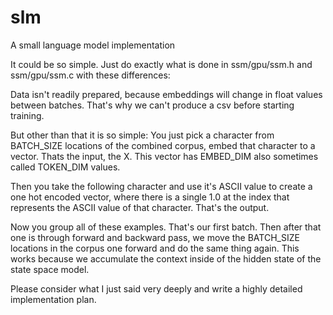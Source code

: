 # slm
A small language model implementation

It could be so simple. Just do exactly what is done in ssm/gpu/ssm.h and ssm/gpu/ssm.c with these differences:

Data isn't readily prepared, because embeddings will change in float values between batches. That's why we can't produce a csv before starting training.

But other than that it is so simple:
You just pick a character from BATCH_SIZE locations of the combined corpus, embed that character to a vector. Thats the input, the X. This vector has EMBED_DIM also sometimes called TOKEN_DIM values.

Then you take the following character and use it's ASCII value to create a one hot encoded vector, where there is a single 1.0 at the index that represents the ASCII value of that character. That's the output.

Now you group all of these examples. That's our first batch. Then after that one is through forward and backward pass, we move the BATCH_SIZE locations in the corpus one forward and do the same thing again. This works because we accumulate the context inside of the hidden state of the state space model.

Please consider what I just said very deeply and write a highly detailed implementation plan.